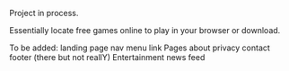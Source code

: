 Project in process.

Essentially locate free games online to play in your browser or download.

To be added:
landing page
nav menu link Pages
about
privacy
contact
footer (there but not reallY)
Entertainment news feed
